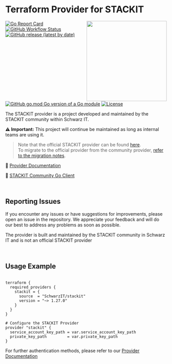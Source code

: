 # Terraform Provider for STACKIT
<!--summary-image-->
<img src="https://hcti.io/v1/image/219463da-b4a1-426c-888d-de4069958d02" width="250" align="right" />
<!--revision-9b866fdc-248d-4d6f-bfef-f34551cbdfbc--><!--summary-image-->

[![Go Report Card](https://goreportcard.com/badge/github.com/SchwarzIT/terraform-provider-stackit)](https://goreportcard.com/report/github.com/SchwarzIT/terraform-provider-stackit) <!--workflow-badge-->[![GitHub Workflow Status](https://img.shields.io/badge/Acceptance%20Tests-50%20passed%2C%207%20failed-green)](https://github.com/SchwarzIT/terraform-provider-stackit/actions/workflows/acceptance_test.yml)<!--revision-e470b3f4-b1fd-4c82-8b0e-a0cc5d5e4c41--><!--workflow-badge--><br />[![GitHub release (latest by date)](https://img.shields.io/github/v/release/SchwarzIT/terraform-provider-stackit)](https://registry.terraform.io/providers/SchwarzIT/stackit/latest/docs) [![GitHub go.mod Go version of a Go module](https://img.shields.io/github/go-mod/go-version/gomods/athens.svg)](https://github.com/gomods/athens) [![License](https://img.shields.io/badge/License-Apache_2.0-lightgray.svg)](https://opensource.org/licenses/Apache-2.0)

The STACKIT provider is a project developed and maintained by the STACKIT community within Schwarz IT.

**⚠️ Important:** This project will continue be maintained as long as internal teams are using it.

> Note that the official STACKIT provider can be found [here](https://github.com/stackitcloud/terraform-provider-stackit).<br />To migrate to the official provider from the community provider, [refer to the migration notes](https://github.com/stackitcloud/terraform-provider-stackit/blob/main/MIGRATION.md).

📖 [Provider Documentation](https://registry.terraform.io/providers/SchwarzIT/stackit/latest/docs)

🚀 [STACKIT Community Go Client](https://github.com/SchwarzIT/community-stackit-go-client)

&nbsp;

## Reporting Issues

If you encounter any issues or have suggestions for improvements, please open an issue in the repository. We appreciate your feedback and will do our best to address any problems as soon as possible.

The provider is built and maintained by the STACKIT community in Schwarz IT and is not an official STACKIT provider

&nbsp;

## Usage Example

```hcl

terraform {
  required_providers {
    stackit = {
      source  = "SchwarzIT/stackit"
      version = "~> 1.27.0"
    }
  }
}

# Configure the STACKIT Provider
provider "stackit" {
  service_account_key_path = var.service_account_key_path
  private_key_path         = var.private_key_path
}

```

For further authentication methods, please refer to our [Provider Documentation](https://registry.terraform.io/providers/SchwarzIT/stackit/latest/docs)
